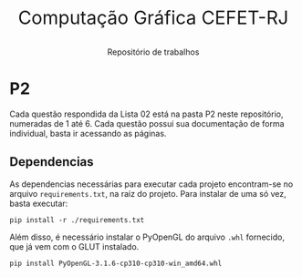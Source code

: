 <p align="center" style="font-size: 32px">Computação Gráfica CEFET-RJ</p>
<p align="center">Repositório de trabalhos</p>



# P2
Cada questão respondida da Lista 02 está na pasta P2 neste repositório, numeradas de 1 até 6. Cada questão possui sua
documentação de forma individual, basta ir acessando as páginas.

## Dependencias
As dependencias necessárias para executar cada projeto encontram-se no arquivo `requirements.txt`, na raiz do projeto.
Para instalar de uma só vez, basta executar:

```
pip install -r ./requirements.txt
```

Além disso, é necessário instalar o PyOpenGL do arquivo `.whl` fornecido, que já vem com o GLUT instalado.

```
pip install PyOpenGL-3.1.6-cp310-cp310-win_amd64.whl
```